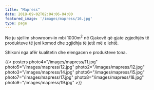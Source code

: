```yaml
---
title: "Mapress"
date: 2018-09-02T02:04:06-04:00
featured_image: '/images/mapress/16.jpg'
type: page
---
```

<p>
Ne ju sjellim showroom-in mbi 1000m<sup>2</sup> në Gjakovë që gjate zgjedhjës të produkteve të jeni komod dhe zgjidhja të jetë më e lehtë. 

Shikoni nga afër kualitetin dhe elengacen e produkteve tona.

</p>

{{< posters 
photo4="/images/mapress/11.jpg"
photo5="/images/mapress/12.jpg"
photo2="/images/mapress/12.jpg"
photo3="/images/mapress/14.jpg"
photo6="/images/mapress/15.jpg"
photo7="/images/mapress/17.jpg"
photo8="/images/mapress/18.jpg"
photo9="/images/mapress/19.jpg" >}}
